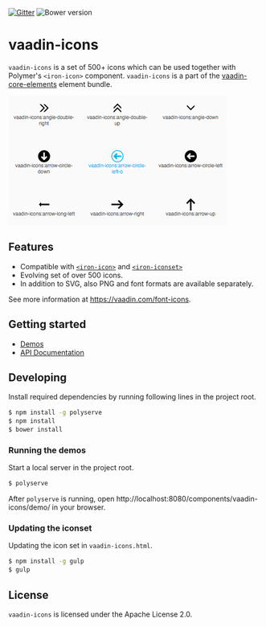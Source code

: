 [![Gitter](https://badges.gitter.im/Join%20Chat.svg)](https://gitter.im/vaadin/vaadin-core-elements?utm_source=badge&utm_medium=badge&utm_campaign=pr-badge)
![Bower version](https://img.shields.io/bower/v/vaadin-icons.svg)

# vaadin-icons

`vaadin-icons` is a set of 500+ icons which can be used together with Polymer's `<iron-icon>` component.
`vaadin-icons` is a part of the [vaadin-core-elements](https://github.com/vaadin/vaadin-core-elements) element bundle.

<img src="screenshot.png" width="434" alt="Screenshot of vaadin-icons" />

## Features
- Compatible with [`<iron-icon>`](https://elements.polymer-project.org/elements/iron-icon) and [`<iron-iconset>`](https://elements.polymer-project.org/elements/iron-iconset)
- Evolving set of over 500 icons.
- In addition to SVG, also PNG and font formats are available separately.

See more information at https://vaadin.com/font-icons.

## Getting started
- [Demos](https://cdn.vaadin.com/vaadin-core-elements/master/vaadin-icons/demo/)
- [API Documentation](https://cdn.vaadin.com/vaadin-core-elements/master/vaadin-icons/)

## Developing
Install required dependencies by running following lines in the project root.

```sh
$ npm install -g polyserve
$ npm install
$ bower install
```

### Running the demos
Start a local server in the project root.
```sh
$ polyserve
```

After `polyserve` is running, open http://localhost:8080/components/vaadin-icons/demo/ in your browser.

### Updating the iconset

Updating the icon set in ```vaadin-icons.html```.
```sh
$ npm install -g gulp
$ gulp
```

## License
`vaadin-icons` is licensed under the Apache License 2.0.
